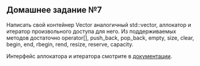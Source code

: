 ## Домашнее задание №7

Написать свой контейнер Vector аналогичный std::vector, аллокатор и итератор произвольного доступа для него. Из поддерживаемых методов достаточно operator[], push_back, pop_back, empty, size, clear, begin, end, rbegin, rend, resize, reserve, capacity.

Интерфейс аллокатора и итератора смотрите в [документации](https://en.cppreference.com/w/).
